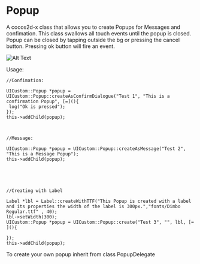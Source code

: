 # Popup
A cocos2d-x class that allows you to create Popups for Messages and confimation.
This class swallows all touch events until the popup is closed.
Popup can be closed by tapping outside the bg or pressing the cancel button.
Pressing ok button will fire an event.

![Alt Text](https://media.giphy.com/media/9S5evRB6NYuvQg6GXO/giphy.gif)

Usage:

```
//Confimation:

UICustom::Popup *popup = UICustom::Popup::createAsConfirmDialogue("Test 1", "This is a confirmation Popup", [=](){
 log("Ok is pressed");
});
this->addChild(popup);



//Message:

UICustom::Popup *popup = UICustom::Popup::createAsMessage("Test 2", "This is a Message Popup");
this->addChild(popup);





//Creating with Label 

Label *lbl = Label::createWithTTF("This Popup is created with a label and its properties the width of the label is 300px.","fonts/Dimbo Regular.ttf" , 40);
lbl->setWidth(300);
UICustom::Popup *popup = UICustom::Popup::create("Test 3", "", lbl, [= ](){

});
this->addChild(popup);

```


To create your own popup inherit from class PopupDelegate

